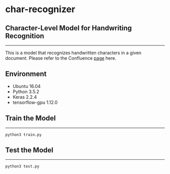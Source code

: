 # char-recognizer
## Character-Level Model for Handwriting Recognition
---
This is a model that recognizes handwritten characters in a given document. Please refer to the Confluence [page](https://taiger.atlassian.net/wiki/spaces/NLP/pages/693600765/Word+Recognition+with+Explicit+Character+Segmentation?atlOrigin=eyJpIjoiOTA1YWFmOGUxNDQ4NDk5ZThkZTJlMWUzNTdhNjZlYjYiLCJwIjoiYyJ9) here.

## Environment
- Ubuntu 16.04
- Python 3.5.2
- Keras 2.2.4
- tensorflow-gpu 1.12.0

## Train the Model
---
`python3 train.py`

## Test the Model
---
`python3 test.py`

